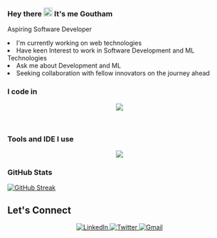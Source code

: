 <h3>Hey there <img src="https://raw.githubusercontent.com/aemmadi/aemmadi/master/wave.gif" width="20"> It's me Goutham</h3>
<p>Aspiring Software Developer</p>

<li>I'm currently working on web technologies</li>
<li>Have keen Interest to work in Software Development and ML Technologies</li>
<li>Ask me about Development and ML</li>
<li>Seeking collaboration with fellow innovators on the journey ahead</li>

<h3>I code in</h3>
<p align="center">
  <a href="https://skillicons.dev">
    <img src="https://skillicons.dev/icons?i=java,py,c,html,css,js,spring,dart,firebase,flutter,git,github,mysql,postgres,maven,postman" />
  </a>
</p>

<!--   <img src="https://img.shields.io/badge/python-3670A0?style=for-the-badge&logo=python&logoColor=ffdd54" alt="Python">
  <img src="https://img.shields.io/badge/java-%23ED8B00.svg?style=for-the-badge&logo=openjdk&logoColor=white" alt="Java">
  <img src='https://img.shields.io/badge/Flutter-%2302569B.svg?style=for-the-badge&logo=Flutter&logoColor=white' alt='flutter'>
  <img src="https://img.shields.io/badge/html5-%23E34F26.svg?style=for-the-badge&logo=html5&logoColor=white" alt="HTML">
  <img src="https://img.shields.io/badge/css3-%231572B6.svg?style=for-the-badge&logo=css3&logoColor=white" alt="CSS">
  <img src='https://img.shields.io/badge/tailwindcss-%2338B2AC.svg?style=for-the-badge&logo=tailwind-css&logoColor=white' alt='tailwind'>
  <img src="https://img.shields.io/badge/javascript-%23323330.svg?style=for-the-badge&logo=javascript&logoColor=%23F7DF1E" alt="Javascript">
  <img src="https://img.shields.io/badge/dart-%230175C2.svg?style=for-the-badge&logo=dart&logoColor=white" alt="dart">
  <img src='https://img.shields.io/badge/mysql-4479A1.svg?style=for-the-badge&logo=mysql&logoColor=white' alt='mysql'>
  <img src='https://img.shields.io/badge/git-%23F05033.svg?style=for-the-badge&logo=git&logoColor=white' alt='git'> -->
<br>
<h3>Tools and IDE I use</h3>
<p align="center">
  <a href="https://skillicons.dev">
    <img src="https://skillicons.dev/icons?i=vscode,pycharm,idea,androidstudio,eclipse"/>
  </a>
</p>
<h3>GitHub Stats</h3>
<a href="https://git.io/streak-stats"><img src="https://streak-stats.demolab.com?user=GouthamKumar025&theme=radical&hide_border=true&date_format=j%20M%5B%20Y%5D" alt="GitHub Streak" /></a>


<br>
<h2>Let's Connect</h2>
<p align="center">
   <a href="https://www.linkedin.com/in/goutham-kumar-s-65a635224/" target="_blank">
    <img src="https://img.shields.io/badge/linkedin-%230077B5.svg?style=for-the-badge&logo=linkedin&logoColor=white" alt="LinkedIn">
  </a>
   <a href="https://twitter.com/goutham025">
    <img src="https://img.shields.io/badge/X-%23000000.svg?style=for-the-badge&logo=X&logoColor=white" alt="Twitter">
  </a>
    <a href="mailto:goutham4716@gmail.com">
    <img src="https://img.shields.io/badge/Gmail-D14836?style=for-the-badge&logo=gmail&logoColor=white" alt="Gmail">
  </a>
</p>

